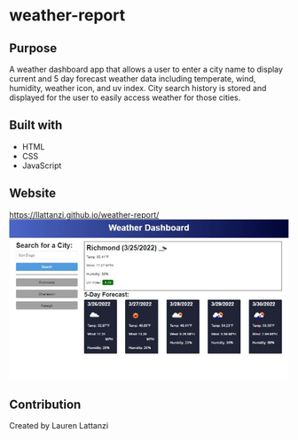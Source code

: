 # weather-report

## Purpose
A weather dashboard app that allows a user to enter a city name to display current and 5 day forecast weather data including temperate, wind, humidity, weather icon, and uv index. City search history is stored and displayed for the user to easily access weather for those cities.

## Built with
* HTML
* CSS
* JavaScript

## Website
https://llattanzi.github.io/weather-report/
![Alt text](./weather-report-screenshot.JPG?raw=true)

## Contribution
Created by Lauren Lattanzi